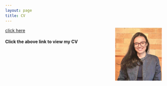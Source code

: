 ```yaml
---
layout: page
title: CV
---
```




<html>
  <body>
  <img align="right" width="150" height="171" src="/CV_photo.jpg">
  </body>
</html>


[click here](https://maumitabhaumik.github.io/Bhaumik_CV__.pdf)

<h4>Click the above link to view my CV</h4> 








